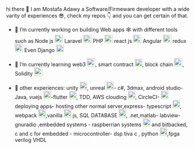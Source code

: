 hi there 👋 I am Mostafa Adawy a Software/Firmeware developer with a wide varity of experiences 😎, check my repos 👇 and you can get certain of that.
   
- 🔭 I’m currently working on building Web apps 🕸️ with different tools such as Node js <img style="width:22px; height:22px" src="https://user-images.githubusercontent.com/43582900/216795524-aa2c5148-8ff6-42e7-a4db-e20f61434726.svg" alt="NJS"> Laravel <img style="width:22px; height:22px" src="https://user-images.githubusercontent.com/43582900/216795519-b4289b42-1f41-44dc-8cd7-cc0fb9f9327b.svg" alt="LARAVEL">  PHP <img style="width:22px; height:22px" src="https://user-images.githubusercontent.com/43582900/216795516-1bff28c1-68aa-479e-94b9-1bb838248d52.svg" alt="LARAVEL"> react js <img style="width:22px; height:22px" src="https://user-images.githubusercontent.com/43582900/216795541-ea7e6cb9-907b-4ecb-98c7-b52ac20b2452.svg" alt="react"> Angular <img style="width:22px; height:22px" src="https://user-images.githubusercontent.com/43582900/216795491-d73ca5bc-f66a-475f-9e4d-09469c29adb9.svg" alt="Angular"> redux <img style="width:22px; height:22px" src="https://user-images.githubusercontent.com/43582900/216795529-0db2a0d0-fe5c-4867-a41e-c386c50542fa.svg" alt="redux"> Even Django <img style="width:20px; height:20px" src="https://user-images.githubusercontent.com/43582900/216795071-c911d42f-d158-408b-ad43-a2f8cc678a77.svg" alt="Django">

- 🌱 I’m currently learning web3 <img style="width:22px; height:22px" src="https://user-images.githubusercontent.com/43582900/216794850-08b1a892-4c19-4732-82ca-451ace94be3f.png" alt="web3">, smart contract <img style="width:20px; height:20px" src="https://user-images.githubusercontent.com/43582900/216794879-edb43f07-7096-4958-9a0e-287db648ac19.png" alt="smart">, block chain <img style="width:22px; height:22px" src="https://user-images.githubusercontent.com/43582900/216795499-7939b5aa-b8c7-4f2d-aad9-6e8d642d82e2.svg" alt="blockchain">, Solidity <img style="width:22px; height:22px" src="https://user-images.githubusercontent.com/43582900/216795531-1f0fc5a6-eb92-440f-8819-1f4180d2351c.svg" alt="Solidity">

- 💬 other experiences: unity <img style="width:20px; height:22px" src="https://user-images.githubusercontent.com/43582900/216796495-1c40998c-05ea-4a6e-9253-0e5e25bf35ce.svg" alt="unity">, unreal <img style="width:20px; height:22px" src="https://user-images.githubusercontent.com/43582900/216796496-83be71bd-ac27-4cb5-8912-133565f4ae5e.svg" alt="unreal">- c#, 3dmax, android studio-Java, vuejs <img style="width:20px; height:22px" src="https://user-images.githubusercontent.com/43582900/216796305-db0700c5-b523-4214-aa6d-d4f52beb8f94.svg" alt="vuejs">-flutter <img style="width:20px; height:22px" src="https://user-images.githubusercontent.com/43582900/216796392-1d37ba1f-3a88-4465-a387-607c41a6487e.svg" alt="flutter">, TDD, AWS clouding <img style="width:20px; height:22px" src="https://user-images.githubusercontent.com/43582900/216796516-9b68778b-e7f5-4e46-8810-604336805af1.svg" alt="AWS">, CircleCI- <img style="width:20px; height:22px" src="https://user-images.githubusercontent.com/43582900/216796512-9bffdf0c-9610-41c6-a158-2d96f7c61cf5.svg" alt="CircleCI"> deploying apps- hosting other normal server,express- typescript <img style="width:20px; height:22px" src="https://user-images.githubusercontent.com/43582900/216796492-4c842079-e9aa-4478-b0c5-61e7fd5e8c23.svg" alt="typescript">,
webpack <img style="width:20px; height:22px" src="https://user-images.githubusercontent.com/43582900/216796500-a9a171f3-7894-4466-9f83-7d384395c959.svg" alt="webpack">,vanilla <img style="width:20px; height:22px" src="https://user-images.githubusercontent.com/43582900/216796499-b81edbe6-b798-462a-bbce-46eff62550e6.svg" alt="vanilla"> js, SQL DATABASE <img style="width:20px; height:22px" src="https://user-images.githubusercontent.com/43582900/216796480-b14a7dd0-613b-42a9-87c6-7251111c2d13.svg" alt="SQL">, .net,matlab- labview- gnuradio ,embedded systems - raspberrian systems <img style="width:20px; height:22px" src="https://user-images.githubusercontent.com/43582900/216796487-6d4e5c95-ddf9-4ed3-8dc9-83ad663099c5.svg" alt="raspberrian"> and bitbacked,  c and c for embedded - microcontroller- dsp tiva c , python <img style="width:20px; height:22px" src="https://user-images.githubusercontent.com/43582900/216796485-87c4b1d9-b4b9-4a28-9273-63af4e29e3e0.svg" alt="python">,fpga verilog VHDL
